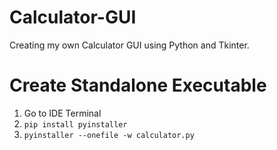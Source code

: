 # Calculator-GUI

Creating my own Calculator GUI using Python and Tkinter.

# Create Standalone Executable
1) Go to IDE Terminal
2) `pip install pyinstaller`
3) `pyinstaller --onefile -w calculator.py`

